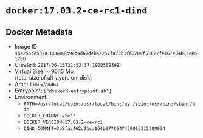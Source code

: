 # `docker:17.03.2-ce-rc1-dind`

## Docker Metadata

- Image ID: `sha256:d532a18004a8b94b4d67deb4a257fa73b1fa0289f53677fe167e04b1cee517eb`
- Created: `2017-06-13T21:52:37.190050959Z`
- Virtual Size: ~ 95.15 Mb  
  (total size of all layers on-disk)
- Arch: `linux`/`amd64`
- Entrypoint: `["dockerd-entrypoint.sh"]`
- Environment:
  - `PATH=/usr/local/sbin:/usr/local/bin:/usr/sbin:/usr/bin:/sbin:/bin`
  - `DOCKER_CHANNEL=test`
  - `DOCKER_VERSION=17.03.2-ce-rc1`
  - `DIND_COMMIT=3b5fac462d21ca164b3778647420016315289034`
